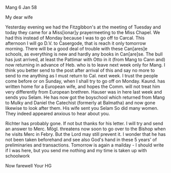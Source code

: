  Mang 6 Jan 58

My dear wife

Yesterday evening we had the Fitzgibbon's at the meeting of Tuesday and today they came for a Miss[ionar]y prayermeeting to the Miss Chapel. We had this instead of Monday because I was to go off to Carcal. This afternoon I will go D.V. to Casergode, that is reach it only tomorrow morning. There will be a good deal of trouble with these Can[ares]e schools, as everything is new and hardly any books in Can[are]se. The bull has just arrived, at least the Pattimar with Otto in it (from Mang to Cann and) now returning in advance of Heb. who is to leave next week only for Mang. I think you better send to the post after arrival of this and say no more to send to me anything as I must return to Cal. next week. I trust the people come before or on Sunday, when I shall try to go off on Monday. Kaund. has written home for a European wife, and hopes the Comm. will not treat him very differently from European brethren. Hauser was in here last week and sends you Selam. He has now got the boyschool which returned from Mang to Mulky and Daniel the Catechist (formerly at Balmatha) and now gone likewise to look after them. His wife sent you Selam So did many women. They indeed appeared anxious to hear about you.

Richter has probably gone. If not but thanks for his letter. I will try and send an answer to Merc. Mögl. threatens now soon to go over to the Bishop when he visits Merc in Febry. But the Lord may still prevent it. I wonder that he has not been taken beforehand and see also God's hand in these 5 years' of preliminaries and transactions. Tomorrow is again a mailday - I should write if I was here, but you send me nothing and my time is taken up with schoolwork

Now farewell
 Your HG

